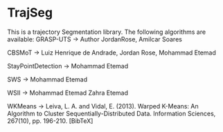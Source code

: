 # TrajSeg
This is a trajectory Segmentation library. The following algorithms are available:
GRASP-UTS -> Author JordanRose, Amilcar Soares

CBSMoT -> Luiz Henrique de Andrade, Jordan Rose, Mohammad Etemad

StayPointDetection -> Mohammad Etemad

SWS -> Mohammad Etemad

WSII -> Mohammad Etemad Zahra Etemad

WKMeans -> Leiva, L. A. and Vidal, E. (2013). Warped K-Means: An Algorithm to Cluster Sequentially-Distributed Data. Information Sciences, 267(10), pp. 196-210. [BibTeX]

